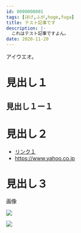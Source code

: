 ```yaml
---
id: 0000000001
tags: [ほげ,ふが,hoge,fuga]
title: テスト記事です
description: |-
  これはテスト記事ですよん。
date: 2020-11-20
---
```


アイウエオ。

# 見出し１

## 見出し１ー１

# 見出し２

- [リンク１](https://placehold.jp/150x150.png)
- https://www.yahoo.co.jp

# 見出し３

画像

![](https://placehold.jp/150x150.png)

![](http://placehold.jp/3d4070/ffffff/150x150.jpg)